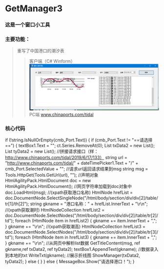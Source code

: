 # GetManager3
### 这是一个窗口小工具
### 主要功能：
> 重写了中国港口的潮汐表
>> 客户端（C# Winform）
![image](https://github.com/zc282840325/GetManager3/blob/master/image/1.png)
>> PC端
www.chinaports.com/tidal
### 核心代码
 if (!string.IsNullOrEmpty(cmb_Port.Text))
            {
                if (cmb_Port.Text != "==请选择==")
                {
                    textBox1.Text = "";
                    ct.Series.RemoveAt(0);
                    List<string> txData2 = new List<string>();
                    List<string> tyData2 = new List<string>();
                    //拼接请求接口（样：http://www.chinaports.com/tidal/2019/6/17/133）
                    string url = "http://www.chinaports.com/tidal/" + dateTimePicker1.Text + "/" + cmb_Port.SelectedValue + "";
                    //请求url返回请求结果到msg
                    string msg = Tools.HttpGet(Tools.GetUrl(url), "");
                    //声明对象
                    HtmlAgilityPack.HtmlDocument doc = new HtmlAgilityPack.HtmlDocument();
                    //网页字符串加载到doc对象中
                    doc.LoadHtml(msg);
                    //(xpath获取港口名称)
                    HtmlNode hrefList = doc.DocumentNode.SelectSingleNode("/html/body/section/div/div[2]/table/tr[1]/th[2]");
                    string gkname = "港口名称：" + hrefList.InnerText + "\r\n";
                    //(xpath获取潮时)
                    HtmlNodeCollection hrefList2 = doc.DocumentNode.SelectNodes("/html/body/section/div/div[2]/table/tr[2]/td");
                    foreach (HtmlNode item in hrefList2)
                    {
                        gkname += item.InnerText + ",";
                    }
                    gkname += "\r\n";
                    //(xpath获取潮高)
                    HtmlNodeCollection hrefList3 = doc.DocumentNode.SelectNodes("/html/body/section/div/div[2]/table/tr[3]/td");
                    foreach (HtmlNode item in hrefList3)
                    {
                        gkname += item.InnerText + ",";
                    }
                    gkname += "\r\n";
                    //从网页中解析list数据
                    GetTitleContent(msg, ref gkname,ref txData2, ref tyData2);
                    textBox1.AppendText(gkname);
                    //数据录入到本地的txt
                    WriteTxt(gkname);
                   //展示折线图
                    ShowManager(txData2, tyData2);
                }
                else
                {
                }
            }
            else
            {
                MessageBox.Show("请选择港口！");
            }
